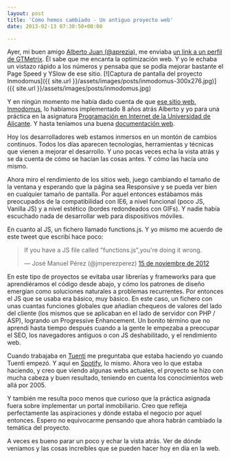 ```yaml
---
layout: post
title: 'Cómo hemos cambiado - Un antiguo proyecto web'
date: 2013-02-13 07:30:50+00:00

---
```

Ayer, mi buen amigo [Alberto Juan (@aprezia)](https://twitter.com/Aprezia), me enviaba [un link a un perfil de GTMetrix](http://gtmetrix.com/reports/82.165.143.130/L2CqUhX8). Él sabe que me encanta la optimización web. Y yo le echaba un vistazo rápido a los números y pensaba que se podía mejorar bastante el Page Speed y YSlow de ese sitio.
[![Captura de pantalla del proyecto Inmodomus]({{ site.url }}/assets/images/posts/inmodomus-300x276.jpg)]({{ site.url }}/assets/images/posts/inmodomus.jpg)

Y en ningún momento me había dado cuenta de que [ese sitio web, Inmodomus](http://82.165.143.130:2005/publico/), lo habíamos implementado 8 años atrás Alberto y yo para una práctica en la asignatura [Programación en Internet de la Universidad de Alicante](http://gplsi.dlsi.ua.es/asignaturas/pi/). Y hasta teníamos una buena [documentación web](http://82.165.143.130:2005/documentacion/).

Hoy los desarrolladores web estamos inmersos en un montón de cambios continuos. Todos los días aparecen tecnologías, herramientas y técnicas que vienen a mejorar el desarrollo. Y uno pocas veces echa la vista atrás y se da cuenta de cómo se hacían las cosas antes. Y cómo las hacía uno mismo.

Ahora miro el rendimiento de los sitios web, juego cambiando el tamaño de la ventana y esperando que la página sea Responsive y se pueda ver bien en cualquier tamaño de pantalla. Por aquel entonces estábamos más preocupados de la compatibilidad con IE6, a nivel funcional (poco JS, Vanilla JS) y a nivel estético (bordes redondeados con GIFs). Y nadie había escuchado nada de desarrollar web para dispositivos móviles.

En cuanto al JS, un fichero llamado functions.js. Y yo mismo me acuerdo de este tweet que escribí hace poco:
<blockquote class="twitter-tweet" lang="es"><p>If you have a JS file called "functions.js",you're doing it wrong.</p>&mdash; José Manuel Pérez (@jmperezperez) <a href="https://twitter.com/jmperezperez/status/269063474808770560">15 de noviembre de 2012</a></blockquote>
<script async src="//platform.twitter.com/widgets.js" charset="utf-8"></script>

En este tipo de proyectos se evitaba usar librerías y frameworks para que aprendiéramos el código desde abajo, y cómo los patrones de diseño emergían como soluciones naturales a problemas recurrentes. Por entonces el JS que se usaba era básico, muy básico. En este caso, un fichero con unas cuantas funciones globales que añadían chequeos de valores del lado del cliente (los mismos que se aplicaban en el lado de servidor con PHP / ASP), logrando un Progressive Enhancement. Un bonito término que no aprendí hasta tiempo después cuando a la gente le empezaba a preocupar el SEO, los navegadores antiguos o con JS deshabilitado, y el rendimiento web.

Cuando trabajaba en [Tuenti](http://tuenti.com) me preguntaba que estaba haciendo yo cuando Tuenti empezó. Y aquí en [Spotify](http://spotify.com), lo mismo. Ahora veo lo que estaba haciendo, y creo que viendo algunas webs actuales, el proyecto se hizo con mucha cabeza y buen resultado, teniendo en cuenta los conocimientos web allá por 2005.

Y también me resulta poco menos que curioso que la práctica asignada fuera sobre implementar un portal inmobiliario. Creo que refleja perfectamente las aspiraciones y dónde estaba el negocio por aquel entonces. Espero no equivocarme pensando que ahora habrán cambiado la temática del proyecto.

A veces es bueno parar un poco y echar la vista atrás. Ver de dónde veníamos y las cosas increíbles que se pueden hacer hoy en día en la web.
